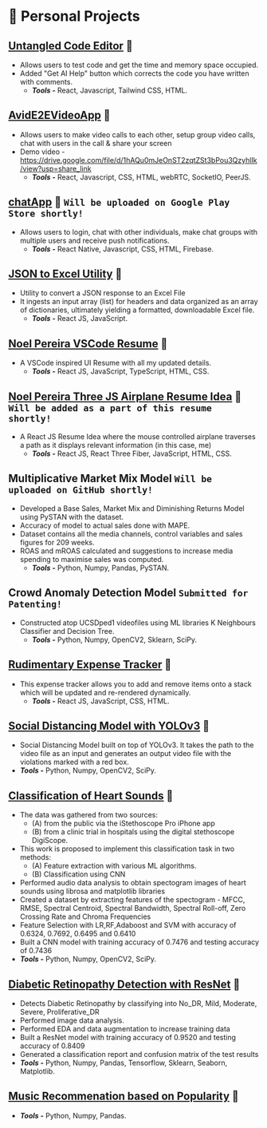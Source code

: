 # 🧪 Personal Projects

## [Untangled Code Editor](https://github.com/noelp2500/Untangled_CodeEditor.git) 🔗

- Allows users to test code and get the time and memory space occupied.
- Added "Get AI Help" button which corrects the code you have written with comments.
  - _**Tools -**_ React, Javascript, Tailwind CSS, HTML.

## [AvidE2EVideoApp](https://github.com/noelp2500/AvidE2EVideoApp.git) 🔗

- Allows users to make video calls to each other, setup group video calls, chat with users in the call & share your screen
- Demo video - https://drive.google.com/file/d/1hAQu0mJeOnST2zqtZSt3bPou3QzyhlIk/view?usp=share_link
  - _**Tools -**_ React, Javascript, CSS, HTML, webRTC, SocketIO, PeerJS.

## [chatApp](https://github.com/noelp2500/chatApp) 🔗 `Will be uploaded on Google Play Store shortly!`

- Allows users to login, chat with other individuals, make chat groups with multiple users and receive push notifications.
  - _**Tools -**_ React Native, Javascript, CSS, HTML, Firebase.

## [JSON to Excel Utility](https://github.com/noelp2500/JSON-To-Excel) 🔗

- Utility to convert a JSON response to an Excel File
- It ingests an input array (list) for headers and data organized as an array of dictionaries, ultimately yielding a formatted, downloadable Excel file.
  - _**Tools -**_ React JS, JavaScript.

## [Noel Pereira VSCode Resume](https://github.com/noelp2500/Noel-Pereira-VS-Code-Resume) 🔗

- A VSCode inspired UI Resume with all my updated details.
  - _**Tools -**_ React JS, JavaScript, TypeScript, HTML, CSS.

## [Noel Pereira Three JS Airplane Resume Idea](https://github.com/noelp2500/Noel3DPlaneResumeIdea) 🔗 `Will be added as a part of this resume shortly!`

- A React JS Resume Idea where the mouse controlled airplane traverses a path as it displays relevant information (in this case, me)
  - _**Tools -**_ React JS, React Three Fiber, JavaScript, HTML, CSS.

## Multiplicative Market Mix Model `Will be uploaded on GitHub shortly!`

- Developed a Base Sales, Market Mix and Diminishing Returns Model using PySTAN with the dataset.
- Accuracy of model to actual sales done with MAPE.
- Dataset contains all the media channels, control variables and sales figures for 209 weeks.
- ROAS and mROAS calculated and suggestions to increase media spending to maximise sales was computed.
  - _**Tools -**_ Python, Numpy, Pandas, PySTAN.

## Crowd Anomaly Detection Model `Submitted for Patenting!`

- Constructed atop UCSDped1 videofiles using ML libraries K Neighbours Classifier and Decision Tree.
  - _**Tools -**_ Python, Numpy, OpenCV2, Sklearn, SciPy.

## [Rudimentary Expense Tracker](https://github.com/noelp2500/React---Expense-Tracker-Project) 🔗

- This expense tracker allows you to add and remove items onto a stack which will be updated and re-rendered dynamically.
  - _**Tools -**_ React JS, JavaScript, CSS, HTML.

## [Social Distancing Model with YOLOv3](https://github.com/noelp2500/Social-distancing-engine-with-YOLOv3) 🔗

- Social Distancing Model built on top of YOLOv3. It takes the path to the video file as an input and generates an output video file with the violations marked with a red box.
- _**Tools -**_ Python, Numpy, OpenCV2, SciPy.

## [Classification of Heart Sounds](https://github.com/noelp2500/Classification-Of-Heart-Sounds-Project) 🔗

- The data was gathered from two sources:
  - (A) from the public via the iStethoscope Pro iPhone app
  - (B) from a clinic trial in hospitals using the digital stethoscope DigiScope.
- This work is proposed to implement this classification task in two methods:
  - (A) Feature extraction with various ML algorithms.
  - (B) Classification using CNN
- Performed audio data analysis to obtain spectogram images of heart sounds using librosa and matplotlib libraries
- Created a dataset by extracting features of the spectogram - MFCC, RMSE, Spectral Centroid, Spectral Bandwidth, Spectral Roll-off, Zero Crossing Rate and Chroma Frequencies
- Feature Selection with LR,RF,Adaboost and SVM with accuracy of 0.6324, 0.7692, 0.6495 and 0.6410
- Built a CNN model with training accuracy of 0.7476 and testing accuracy of 0.7436
- _**Tools -**_ Python, Numpy, OpenCV2, SciPy.

## [Diabetic Retinopathy Detection with ResNet](https://github.com/noelp2500/Diabetic-Retinopathy-Detection-With-ResNet-Model) 🔗

- Detects Diabetic Retinopathy by classifying into No_DR, Mild, Moderate, Severe, Proliferative_DR
- Performed image data analysis.
- Performed EDA and data augmentation to increase training data
- Built a ResNet model with training accuracy of 0.9520 and testing accuracy of 0.8409
- Generated a classification report and confusion matrix of the test results
- _**Tools -**_ Python, Numpy, Pandas, Tensorflow, Sklearn, Seaborn, Matplotlib.

## [Music Recommenation based on Popularity](https://github.com/noelp2500/Music-Recommendation-Engine.py/tree/main) 🔗

- _**Tools -**_ Python, Numpy, Pandas.
